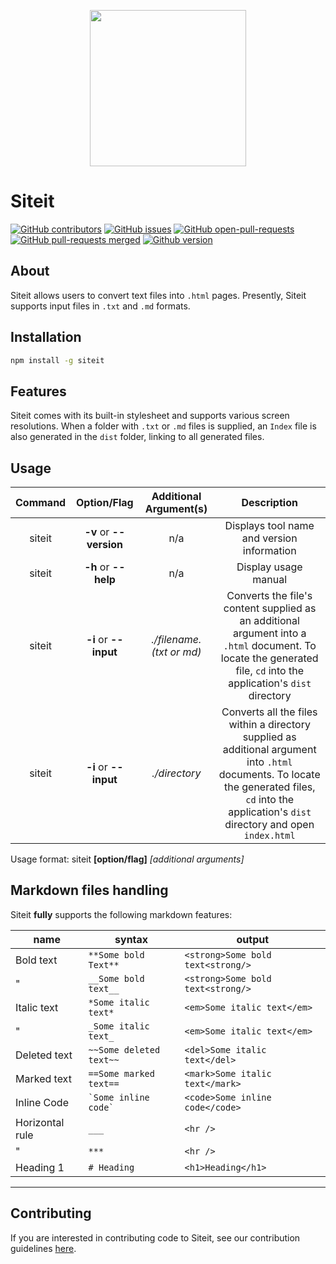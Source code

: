 
<p align="center">
  <img src="https://user-images.githubusercontent.com/50856799/205161206-bd467115-734a-43b8-887c-fc85f8cdd297.gif" width="250px"/>
</p>

# Siteit
[![GitHub contributors](https://badgen.net/github/contributors/SerpentBytes/siteit)](https://GitHub.com/SerpentBytes/siteit/graphs/contributors/)
[![GitHub issues](https://badgen.net/github/issues/SerpentBytes/siteit/)](https://GitHub.com/SerpentBytes/siteit/issues/)
[![GitHub open-pull-requests](https://badgen.net/github/open-prs/SerpentBytes/siteit)](https://github.com/SerpentBytes/siteit/pulls?q=is%3Aopen)
[![GitHub pull-requests merged](https://badgen.net/github/merged-prs/SerpentBytes/siteit)](https://github.com/SerpentBytes/siteit/pulls?q=is%3Amerged)
[![Github version](https://img.shields.io/github/package-json/v/SerpentBytes/siteit/master?color=green&label=version)](https://github.com/SerpentBytes/siteit)

## About

Siteit allows users to convert text files into `.html` pages. Presently, Siteit supports input files in `.txt` and `.md` formats.

## Installation

```bash
npm install -g siteit
```

## Features

Siteit comes with its built-in stylesheet and supports various screen resolutions. When a folder with `.txt` or `.md` files is supplied,
an `Index` file is also generated in the `dist` folder, linking to all generated files.

## Usage
| Command |       Option/Flag       |  Additional Argument(s)  |                                                                                             Description                                                                                             |
| :-----: | :---------------------: | :----------------------: | :-------------------------------------------------------------------------------------------------------------------------------------------------------------------------------------------------: |
| siteit  | **-v** or **--version** |           n/a            |                                                                             Displays tool name and version information                                                                              |
| siteit  |  **-h** or **--help**   |           n/a            |                                                                                        Display usage manual                                                                                         |
| siteit  |  **-i** or **--input**  | _./filename.(txt or md)_ |                 Converts the file's content supplied as an additional argument into a `.html` document. To locate the generated file, `cd` into the application's `dist` directory                  |
| siteit  |  **-i** or **--input**  |      _./directory_       | Converts all the files within a directory supplied as additional argument into `.html` documents. To locate the generated files, `cd` into the application's `dist` directory and open `index.html` |

Usage format: siteit **[option/flag]** _[additional arguments]_

## Markdown files handling

Siteit **fully** supports the following markdown features:

| name            | syntax       | output             |
| --------------- | ------------ | -------------------- |
| Bold text       | `**Some bold Text**`   | `<strong>Some bold text<strong/>` |
| "      | `__Some bold text__`   | `<strong>Some bold text<strong/>` |
| Italic text     | `*Some italic text*`    | `<em>Some italic text</em>` |
| "    | `_Some italic text_`    | `<em>Some italic text</em>` |
| Deleted text     | `~~Some deleted text~~`    | `<del>Some italic text</del>` |
| Marked text     | `==Some marked text==`    | `<mark>Some italic text</mark>` |
| Inline Code            | `` `Some inline code` `` | `<code>Some inline code</code>`   |
| Horizontal rule | `___`        | `<hr />`                |
| "                | `***`        | `<hr />`               |
| Heading 1         | `# Heading` | `<h1>Heading</h1>`     |

---
## Contributing
If you are interested in contributing code to Siteit, see our contribution guidelines [here](./CONTRIBUTING.md).
